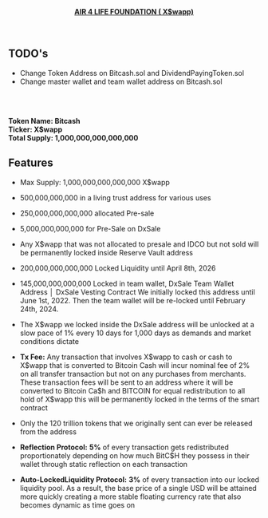 <center><b><u> AIR 4 LIFE FOUNDATION ( X$wapp) </u></b></center>

</br>
</br>

## TODO's

- Change Token Address on Bitcash.sol and DividendPayingToken.sol
- Change master wallet and team wallet address on Bitcash.sol

</br>
</br>

**Token Name: Bitcash** </br>
**Ticker: X\$wapp** </br>
**Total Supply: 1,000,000,000,000,000** </br>

## Features

- Max Supply: 1,000,000,000,000,000 X\$wapp

- 500,000,000,000 in a living trust address for various uses

- 250,000,000,000,000 allocated Pre-sale

- 5,000,000,000,000 for Pre-Sale on DxSale

- Any X$wapp that was not allocated to presale and IDCO but not sold will be permanently locked inside Reserve Vault address

- 200,000,000,000,000 Locked Liquidity until April 8th, 2026

- 145,000,000,000,000 Locked in team wallet, DxSale Team Wallet Address │ DxSale Vesting Contract We initially locked this address until June 1st, 2022. Then the team wallet will be re-locked until February 24th, 2024.

- The X\$wapp we locked inside the DxSale address will be unlocked at a slow pace of 1% every 10 days for 1,000 days as demands and market conditions dictate

- **Tx Fee:** Any transaction that involves X\$wapp to cash or cash to X\$wapp that is converted to Bitcoin Cash will incur nominal fee of 2% on all transfer transaction but not on any purchases from merchants. These transaction fees will be sent to an address where it will be converted to Bitcoin Ca\$h and BITCOIN for equal redistribution to all hold of X\$wapp this will be permanently locked in the terms of the smart contract

- Only the 120 trillion tokens that we originally sent can ever be released from the address

- **Reflection Protocol:** **5%** of every transaction gets redistributed proportionately depending on how much BitC\$H they possess in their wallet through static reflection on each transaction

- **Auto-LockedLiquidity Protocol:** **3%** of every transaction into our locked liquidity pool. As a result, the base price of a single USD will be attained more quickly creating a more stable floating currency rate that also becomes dynamic as time goes on
